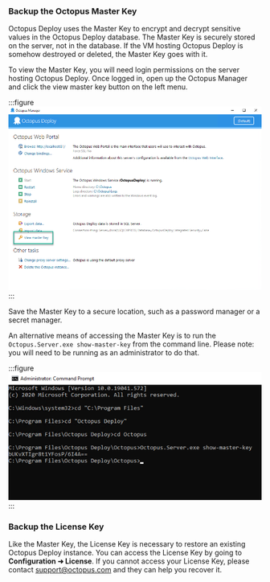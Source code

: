 ### Backup the Octopus Master Key

Octopus Deploy uses the Master Key to encrypt and decrypt sensitive values in the Octopus Deploy database.  The Master Key is securely stored on the server, not in the database.  If the VM hosting Octopus Deploy is somehow destroyed or deleted, the Master Key goes with it.  

To view the Master Key, you will need login permissions on the server hosting Octopus Deploy.  Once logged in, open up the Octopus Manager and click the view master key button on the left menu.

:::figure
![](/docs/shared-content/upgrade/images/view-master-key.png "width=500")
:::

Save the Master Key to a secure location, such as a password manager or a secret manager.  

An alternative means of accessing the Master Key is to run the `Octopus.Server.exe show-master-key` from the command line.  Please note: you will need to be running as an administrator to do that.

:::figure
![](/docs/shared-content/upgrade/images/master-key-command-prompt.png "width=500")
:::

### Backup the License Key

Like the Master Key, the License Key is necessary to restore an existing Octopus Deploy instance.  You can access the License Key by going to **Configuration ➜ License**.  If you cannot access your License Key, please contact [support@octopus.com](mailto:support@octopus.com) and they can help you recover it.